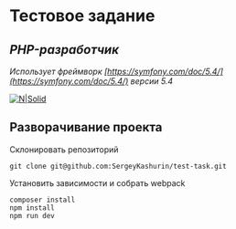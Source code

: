 # Тестовое задание
## _PHP-разработчик_


_Использует фреймворк [https://symfony.com/doc/5.4/](https://symfony.com/doc/5.4/) версии 5.4_

[![N|Solid](https://i.ibb.co/JtWxgNg/pngegg-3.png)](https://i.ibb.co/JtWxgNg/pngegg-3.png)

## Разворачивание проекта

Склонировать репозиторий

``` 
git clone git@github.com:SergeyKashurin/test-task.git
```

Установить зависимости и собрать webpack

``` 
composer install
npm install
npm run dev
``` 